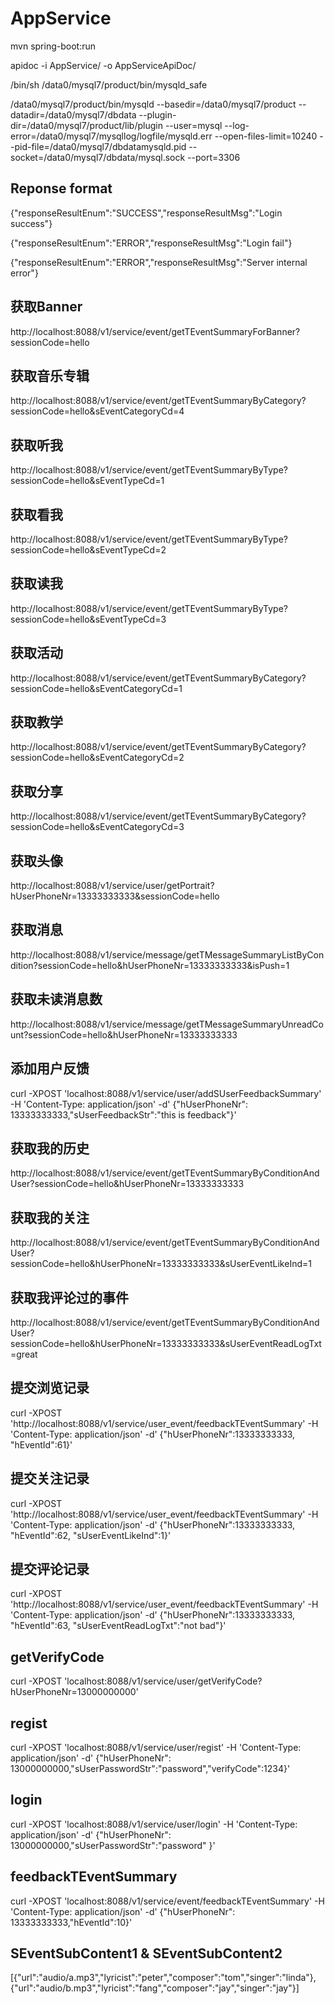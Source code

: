 # AppService

mvn spring-boot:run

apidoc -i AppService/ -o AppServiceApiDoc/

/bin/sh /data0/mysql7/product/bin/mysqld_safe

/data0/mysql7/product/bin/mysqld --basedir=/data0/mysql7/product --datadir=/data0/mysql7/dbdata --plugin-dir=/data0/mysql7/product/lib/plugin --user=mysql --log-error=/data0/mysql7/mysqllog/logfile/mysqld.err --open-files-limit=10240 --pid-file=/data0/mysql7/dbdatamysqld.pid --socket=/data0/mysql7/dbdata/mysql.sock --port=3306


## Reponse format
{"responseResultEnum":"SUCCESS","responseResultMsg":"Login success"}

{"responseResultEnum":"ERROR","responseResultMsg":"Login fail"}

{"responseResultEnum":"ERROR","responseResultMsg":"Server internal error"}

## 获取Banner
http://localhost:8088/v1/service/event/getTEventSummaryForBanner?sessionCode=hello

## 获取音乐专辑
http://localhost:8088/v1/service/event/getTEventSummaryByCategory?sessionCode=hello&sEventCategoryCd=4

## 获取听我
http://localhost:8088/v1/service/event/getTEventSummaryByType?sessionCode=hello&sEventTypeCd=1

## 获取看我
http://localhost:8088/v1/service/event/getTEventSummaryByType?sessionCode=hello&sEventTypeCd=2

## 获取读我
http://localhost:8088/v1/service/event/getTEventSummaryByType?sessionCode=hello&sEventTypeCd=3

## 获取活动
http://localhost:8088/v1/service/event/getTEventSummaryByCategory?sessionCode=hello&sEventCategoryCd=1

## 获取教学
http://localhost:8088/v1/service/event/getTEventSummaryByCategory?sessionCode=hello&sEventCategoryCd=2

## 获取分享
http://localhost:8088/v1/service/event/getTEventSummaryByCategory?sessionCode=hello&sEventCategoryCd=3

## 获取头像
http://localhost:8088/v1/service/user/getPortrait?hUserPhoneNr=13333333333&sessionCode=hello

## 获取消息
http://localhost:8088/v1/service/message/getTMessageSummaryListByCondition?sessionCode=hello&hUserPhoneNr=13333333333&isPush=1

## 获取未读消息数
http://localhost:8088/v1/service/message/getTMessageSummaryUnreadCount?sessionCode=hello&hUserPhoneNr=13333333333

## 添加用户反馈
curl -XPOST 'localhost:8088/v1/service/user/addSUserFeedbackSummary' -H 'Content-Type: application/json' -d' {"hUserPhoneNr": 13333333333,"sUserFeedbackStr":"this is feedback"}'

## 获取我的历史
http://localhost:8088/v1/service/event/getTEventSummaryByConditionAndUser?sessionCode=hello&hUserPhoneNr=13333333333

## 获取我的关注
http://localhost:8088/v1/service/event/getTEventSummaryByConditionAndUser?sessionCode=hello&hUserPhoneNr=13333333333&sUserEventLikeInd=1

## 获取我评论过的事件
http://localhost:8088/v1/service/event/getTEventSummaryByConditionAndUser?sessionCode=hello&hUserPhoneNr=13333333333&sUserEventReadLogTxt=great

## 提交浏览记录
curl -XPOST 'http://localhost:8088/v1/service/user_event/feedbackTEventSummary' -H 'Content-Type: application/json' -d' {"hUserPhoneNr":13333333333, "hEventId":61}'

## 提交关注记录
curl -XPOST 'http://localhost:8088/v1/service/user_event/feedbackTEventSummary' -H 'Content-Type: application/json' -d' {"hUserPhoneNr":13333333333, "hEventId":62, "sUserEventLikeInd":1}'

## 提交评论记录
curl -XPOST 'http://localhost:8088/v1/service/user_event/feedbackTEventSummary' -H 'Content-Type: application/json' -d' {"hUserPhoneNr":13333333333, "hEventId":63, "sUserEventReadLogTxt":"not bad"}'

## getVerifyCode
curl -XPOST 'localhost:8088/v1/service/user/getVerifyCode?hUserPhoneNr=13000000000'

## regist
curl -XPOST 'localhost:8088/v1/service/user/regist' -H 'Content-Type: application/json' -d' {"hUserPhoneNr": 13000000000,"sUserPasswordStr":"password","verifyCode":1234}'

## login
curl -XPOST 'localhost:8088/v1/service/user/login' -H 'Content-Type: application/json' -d' {"hUserPhoneNr": 13000000000,"sUserPasswordStr":"password" }'

## feedbackTEventSummary
curl -XPOST 'localhost:8088/v1/service/event/feedbackTEventSummary' -H 'Content-Type: application/json' -d' {"hUserPhoneNr": 13333333333,"hEventId":10}'

## SEventSubContent1 & SEventSubContent2
[{"url":"audio/a.mp3","lyricist":"peter","composer":"tom","singer":"linda"},{"url":"audio/b.mp3","lyricist":"fang","composer":"jay","singer":"jay"}]